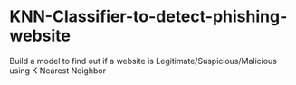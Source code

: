# KNN-Classifier-to-detect-phishing-website
Build a model to find out if a website is Legitimate/Suspicious/Malicious using  K Nearest Neighbor
